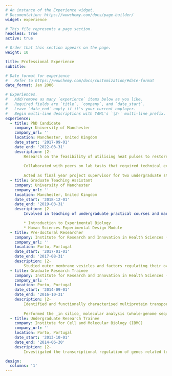 ```yaml
---
# An instance of the Experience widget.
# Documentation: https://wowchemy.com/docs/page-builder/
widget: experience

# This file represents a page section.
headless: true
active: true

# Order that this section appears on the page.
weight: 10

title: Professional Experience
subtitle:

# Date format for experience
#   Refer to https://wowchemy.com/docs/customization/#date-format
date_format: Jan 2006

# Experiences.
#   Add/remove as many `experience` items below as you like.
#   Required fields are `title`, `company`, and `date_start`.
#   Leave `date_end` empty if it's your current employer.
#   Begin multi-line descriptions with YAML's `|2-` multi-line prefix.
experience:
  - title: PhD Candidate
    company: University of Manchester
    company_url: ''
    location: Manchester, United Kingdom
    date_start: '2017-09-01'
    date_end: '2022-03-31'
    description: |2-
        Research on the feasibility of utilising heat pulses to restore dampened circadian oscillations in articular cartilage - investigated the molecular mechanisms behind the heat-mediated clock synchronisation and evaluated impacts on tissue homeostasis.
        
        Collaborated with peers on lab tasks that required technical expertise and with writing papers.
        
        Acted as final year project supervisor for two undergraduate students. 
  - title: Graduate Teaching Assistant
    company: University of Manchester
    company_url: ''
    location: Manchester, United Kingdom
    date_start: '2018-12-01'
    date_end: '2019-03-31'
    description: |2-
        Involved in teaching of undergraduate practical courses and marking of exams. I have taught both in wet and dry lab modules:

        * Introduction to Experimental Biology
        * Human Sciences Experimental Design Module
  - title: Pre-doctoral Researcher
    company: Institute for Research and Innovation in Health Sciences (i3S)
    company_url: ''
    location: Porto, Portugal
    date_start: '2017-01-01'
    date_end: '2017-08-31'
    description: |2-
        Studied outer membrane vesicles and factors regulating their overproduction in the cyanobacterium _Synechocystis_ sp. PCC 6803. 
  - title: Graduate Research Trainee
    company: Institute for Research and Innovation in Health Sciences (i3S)
    company_url: ''
    location: Porto, Portugal
    date_start: '2014-09-01'
    date_end: '2016-10-31'
    description: |2-
        Identified and functionally characterised multiprotein transport systems in _Synechocystis_
        
        Performed the _in silico_ molecular analysis (whole-genome sequencing) and phenotypic characterisation of two _Synechocystis_ strains.
  - title: Undergraduate Research Trainee
    company: Institute for Cell and Molecular Biology (IBMC)
    company_url: ''
    location: Porto, Portugal
    date_start: '2013-10-01'
    date_end: '2014-06-30'
    description: |2-
        Investigated the transcriptional regulation of genes related to the biosynthesis and export of extracellular polymeric substances in cyanobacteria. 

design:
  columns: '1'
---
```


